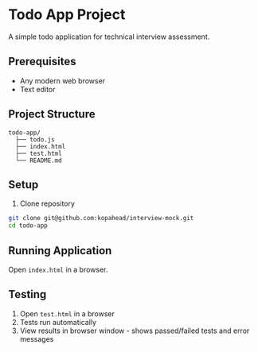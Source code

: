 # Todo App Project

A simple todo application for technical interview assessment.

## Prerequisites
- Any modern web browser
- Text editor

## Project Structure
```
todo-app/
  ├── todo.js
  ├── index.html
  ├── test.html
  └── README.md
```

## Setup
1. Clone repository
```bash
git clone git@github.com:kopahead/interview-mock.git
cd todo-app
```

## Running Application
Open `index.html` in a browser.

## Testing
1. Open `test.html` in a browser
2. Tests run automatically
3. View results in browser window - shows passed/failed tests and error messages

